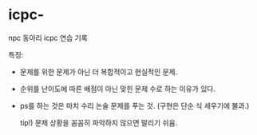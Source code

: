 # icpc-
npc 동아리 icpc 연습 기록

특징: 
- 문제를 위한 문제가 아닌 더 복합적이고 현실적인 문제.
- 순위를 난이도에 따른 배점이 아닌 맞힌 문제 수로 하는 이유가 있다.
- ps를 하는 것은 마치 수리 논술 문제를 푸는 것. (구현은 단순 식 세우기에 불과.)

  tip!) 문제 상황을 꼼꼼히 파악하지 않으면 말리기 쉬움.
